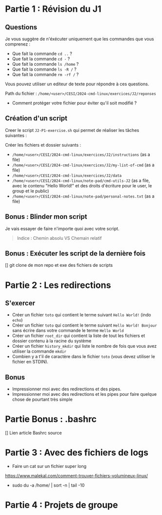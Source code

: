 # Partie 1 : Révision du J1

## Questions

Je vous suggère de n'éxécuter uniquement que les commandes que vous comprenez :

* Que fait la commande `cd ..` ?
* Que fait la commande `cd -` ?
* Que fait la commande `ls /home` ?
* Que fait la commande `ls -R /` ?
* Que fait la commande `rm -rf /` ?

Vous pouvez utiliser un editeur de texte pour répondre à ces questions.

Path du fichier : `/home/<user>/CESI/2024-cmd-linux/exercices/J2/reponses`

* Comment protéger votre fichier pour éviter qu'il soit modifié ?

## Création d'un script

Creer le script `J2-P1-exercise.sh` qui permet de réaliser les tâches suivantes :

Créer les fichiers et dossier suivants :
* `/home/<user>/CESI/2024-cmd-linux/exercices/J2/instructions` (as a file)
* `/home/<user>/CESI/2024-cmd-linux/exercices/J2/my-list-of-cmd` (as a file)
* `/home/<user>/CESI/2024-cmd-linux/exercices/J2/data`
* `/home/<user>/CESI/2024-cmd-linux/note-pad/cmd-utils-J2`
(as a file, avec le contenu "Hello World!" et des droits d'écriture pour le user, le group et le public)
* `/home/<user>/CESI/2024-cmd-linux/note-pad/personal-notes.txt` (as a file)

## Bonus : Blinder mon script

Je vais essayer de faire n'importe quoi avec votre script.

> Indice : Chemin absolu VS Chemain relatif

## Bonus : Exécuter les script de la dernière fois

[] git clone de mon repo et exe des fichiers de scripts


# Partie 2 : Les redirections

## S'exercer

* Créer un fichier `toto` qui contient le terme suivant `Hello World!` (indo `echo`)
* Créer un fichier `toto` qui contient le terme suivant `Hello World! Bonjour` sans écrire dans votre commande le terme `Hello World`
* Créer un fichier `root_dir` qui contient la liste de tout les fichiers et dossier contenu à la racine du système
* Créer un fichier `history_mkdir` qui liste le nombre de fois que vous avez utiliser la commande `mkdir`
* Combien y a t'il de caractère dans le fichier `toto` (vous devez utiliser le fichier en STDIN).

## Bonus

* Impressionner moi avec des redirections et des pipes.
* Impressionner moi avec des redirections et les pipes pour faire quelque chose de pourtant très simple

# Partie Bonus : .bashrc

[] Lien article Bashrc source

# Partie 3 : Avec des fichiers de logs

* Faire un cat sur un fichier super long

https://www.malekal.com/comment-trouver-fichiers-volumineux-linux/
* sudo du -a /home/ | sort -n | tail -10


# Partie 4 : Projets de groupe


